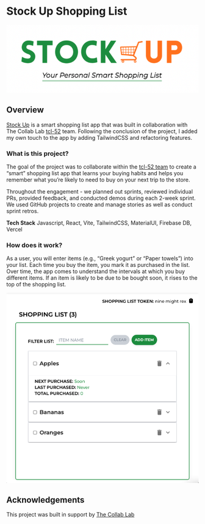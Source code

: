 # Stock Up Shopping List

![StockUp](public/img/stock-up-app.png)

## Overview

[Stock Up](https://stock-up-shopping.vercel.app) is a smart shopping list app that was built in collaboration with The Collab Lab [tcl-52](https://github.com/the-collab-lab/tcl-52-smart-shopping-list) team. Following the conclusion of the project, I added my own touch to the app by adding TailwindCSS and refactoring features.

### What is this project?

The goal of the project was to collaborate within the [tcl-52 team](https://github.com/the-collab-lab/tcl-52-smart-shopping-list) to create a “smart” shopping list app that learns your buying habits and helps you remember what you’re likely to need to buy on your next trip to the store.

Throughout the engagement - we planned out sprints, reviewed individual PRs, provided feedback, and conducted demos during each 2-week sprint. We used GitHub projects to create and manage stories as well as conduct sprint retros.

**Tech Stack**
Javascript, React, Vite, TailwindCSS, MaterialUI, Firebase DB, Vercel

### How does it work?

As a user, you will enter items (e.g., “Greek yogurt” or “Paper towels”) into your list. Each time you buy the item, you mark it as purchased in the list. Over time, the app comes to understand the intervals at which you buy different items. If an item is likely to be due to be bought soon, it rises to the top of the shopping list.

![Shopping List](public/img/shopping-list.png)

## Acknowledgements

This project was built in support by [The Collab Lab](https://the-collab-lab.codes/)
